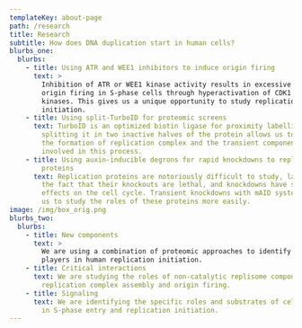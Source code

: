 ```yaml
---
templateKey: about-page
path: /research
title: Research
subtitle: How does DNA duplication start in human cells?
blurbs_one:
  blurbs:
    - title: Using ATR and WEE1 inhibitors to induce origin firing
      text: >
        Inhibition of ATR or WEE1 kinase activity results in excessive dormant
        origin firing in S-phase cells through hyperactivation of CDK1 and CDK2
        kinases. This gives us a unique opportunity to study replication
        initiation.
    - title: Using split-TurboID for proteomic screens
      text: TurboID is an optimized biotin ligase for proximity labelling, and
        splitting it in two inactive halves of the protein allows us to study
        the formation of replication complex and the transient components
        involved in this process.
    - title: Using auxin-inducible degrons for rapid knockdowns to replication
        proteins
      text: Replication proteins are notoriously difficult to study, largely due to
        the fact that their knockouts are lethal, and knockdowns have severe
        effects on the cell cycle. Transient knockdowns with mAID system allows
        us to study the roles of these proteins more easily.
image: /img/box_orig.png
blurbs_two:
  blurbs:
    - title: New components
      text: >
        We are using a combination of proteomic approaches to identify new
        players in human replication initiation.
    - title: Critical interactions
      text: We are studying the roles of non-catalytic replisome components in
        replication complex assembly and origin firing.
    - title: Signaling
      text: We are identifying the specific roles and substrates of cell cycle kinases
        in S-phase entry and replication initiation.
---
```

